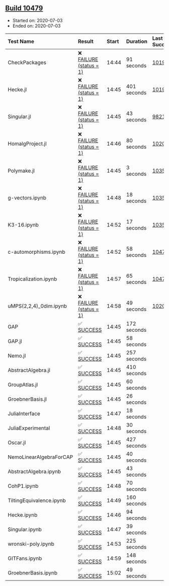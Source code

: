 ## [Build 10479](https://oscarci.mathematik.uni-kl.de/job/oscar/10479/)

* Started on: 2020-07-03
* Ended on: 2020-07-03

| Test Name    | Result | Start | Duration | Last Success | First Failure |
|:-------------|:-------|:------|:---------|:-------------|:--------------|
| CheckPackages | ❌ [FAILURE (status = 1)](https://oscarci.mathematik.uni-kl.de/job/oscar/10479/artifact/logs/build-10479/CheckPackages.log) | 14:44 | 91 seconds | [10197](https://oscarci.mathematik.uni-kl.de/job/oscar/10197/) | [10198](https://oscarci.mathematik.uni-kl.de/job/oscar/10198/) |
| Hecke.jl | ❌ [FAILURE (status = 1)](https://oscarci.mathematik.uni-kl.de/job/oscar/10479/artifact/logs/build-10479/Hecke.jl.log) | 14:45 | 401 seconds | [10197](https://oscarci.mathematik.uni-kl.de/job/oscar/10197/) | [10198](https://oscarci.mathematik.uni-kl.de/job/oscar/10198/) |
| Singular.jl | ❌ [FAILURE (status = 1)](https://oscarci.mathematik.uni-kl.de/job/oscar/10479/artifact/logs/build-10479/Singular.jl.log) | 14:45 | 43 seconds | [9821](https://oscarci.mathematik.uni-kl.de/job/oscar/9821/) | [9822](https://oscarci.mathematik.uni-kl.de/job/oscar/9822/) |
| HomalgProject.jl | ❌ [FAILURE (status = 1)](https://oscarci.mathematik.uni-kl.de/job/oscar/10479/artifact/logs/build-10479/HomalgProject.jl.log) | 14:46 | 80 seconds | [10209](https://oscarci.mathematik.uni-kl.de/job/oscar/10209/) | [10210](https://oscarci.mathematik.uni-kl.de/job/oscar/10210/) |
| Polymake.jl | ❌ [FAILURE (status = 1)](https://oscarci.mathematik.uni-kl.de/job/oscar/10479/artifact/logs/build-10479/Polymake.jl.log) | 14:45 | 3 seconds | [10356](https://oscarci.mathematik.uni-kl.de/job/oscar/10356/) | [10357](https://oscarci.mathematik.uni-kl.de/job/oscar/10357/) |
| g-vectors.ipynb | ❌ [FAILURE (status = 1)](https://oscarci.mathematik.uni-kl.de/job/oscar/10479/artifact/logs/build-10479/g-vectors.ipynb.log) | 14:48 | 18 seconds | [10356](https://oscarci.mathematik.uni-kl.de/job/oscar/10356/) | [10357](https://oscarci.mathematik.uni-kl.de/job/oscar/10357/) |
| K3-16.ipynb | ❌ [FAILURE (status = 1)](https://oscarci.mathematik.uni-kl.de/job/oscar/10479/artifact/logs/build-10479/K3-16.ipynb.log) | 14:52 | 17 seconds | [10356](https://oscarci.mathematik.uni-kl.de/job/oscar/10356/) | [10357](https://oscarci.mathematik.uni-kl.de/job/oscar/10357/) |
| c-automorphisms.ipynb | ❌ [FAILURE (status = 1)](https://oscarci.mathematik.uni-kl.de/job/oscar/10479/artifact/logs/build-10479/c-automorphisms.ipynb.log) | 14:52 | 58 seconds | [10475](https://oscarci.mathematik.uni-kl.de/job/oscar/10475/) | [10476](https://oscarci.mathematik.uni-kl.de/job/oscar/10476/) |
| Tropicalization.ipynb | ❌ [FAILURE (status = 1)](https://oscarci.mathematik.uni-kl.de/job/oscar/10479/artifact/logs/build-10479/Tropicalization.ipynb.log) | 14:57 | 65 seconds | [10478](https://oscarci.mathematik.uni-kl.de/job/oscar/10478/) | [10479](https://oscarci.mathematik.uni-kl.de/job/oscar/10479/) |
| uMPS(2,2,4)_0dim.ipynb | ❌ [FAILURE (status = 1)](https://oscarci.mathematik.uni-kl.de/job/oscar/10479/artifact/logs/build-10479/uMPS-2-2-4-_0dim.ipynb.log) | 14:58 | 49 seconds | [10209](https://oscarci.mathematik.uni-kl.de/job/oscar/10209/) | [10210](https://oscarci.mathematik.uni-kl.de/job/oscar/10210/) |
| GAP | ✅ [SUCCESS](https://oscarci.mathematik.uni-kl.de/job/oscar/10479/artifact/logs/build-10479/GAP.log) | 14:45 | 172 seconds |  |  |
| GAP.jl | ✅ [SUCCESS](https://oscarci.mathematik.uni-kl.de/job/oscar/10479/artifact/logs/build-10479/GAP.jl.log) | 14:45 | 58 seconds |  |  |
| Nemo.jl | ✅ [SUCCESS](https://oscarci.mathematik.uni-kl.de/job/oscar/10479/artifact/logs/build-10479/Nemo.jl.log) | 14:45 | 257 seconds |  |  |
| AbstractAlgebra.jl | ✅ [SUCCESS](https://oscarci.mathematik.uni-kl.de/job/oscar/10479/artifact/logs/build-10479/AbstractAlgebra.jl.log) | 14:45 | 410 seconds |  |  |
| GroupAtlas.jl | ✅ [SUCCESS](https://oscarci.mathematik.uni-kl.de/job/oscar/10479/artifact/logs/build-10479/GroupAtlas.jl.log) | 14:45 | 60 seconds |  |  |
| GroebnerBasis.jl | ✅ [SUCCESS](https://oscarci.mathematik.uni-kl.de/job/oscar/10479/artifact/logs/build-10479/GroebnerBasis.jl.log) | 14:45 | 26 seconds |  |  |
| JuliaInterface | ✅ [SUCCESS](https://oscarci.mathematik.uni-kl.de/job/oscar/10479/artifact/logs/build-10479/JuliaInterface.log) | 14:47 | 18 seconds |  |  |
| JuliaExperimental | ✅ [SUCCESS](https://oscarci.mathematik.uni-kl.de/job/oscar/10479/artifact/logs/build-10479/JuliaExperimental.log) | 14:48 | 30 seconds |  |  |
| Oscar.jl | ✅ [SUCCESS](https://oscarci.mathematik.uni-kl.de/job/oscar/10479/artifact/logs/build-10479/Oscar.jl.log) | 14:45 | 427 seconds |  |  |
| NemoLinearAlgebraForCAP | ✅ [SUCCESS](https://oscarci.mathematik.uni-kl.de/job/oscar/10479/artifact/logs/build-10479/NemoLinearAlgebraForCAP.log) | 14:45 | 40 seconds |  |  |
| AbstractAlgebra.ipynb | ✅ [SUCCESS](https://oscarci.mathematik.uni-kl.de/job/oscar/10479/artifact/logs/build-10479/AbstractAlgebra.ipynb.log) | 14:45 | 43 seconds |  |  |
| CohP1.ipynb | ✅ [SUCCESS](https://oscarci.mathematik.uni-kl.de/job/oscar/10479/artifact/logs/build-10479/CohP1.ipynb.log) | 14:48 | 70 seconds |  |  |
| TiltingEquivalence.ipynb | ✅ [SUCCESS](https://oscarci.mathematik.uni-kl.de/job/oscar/10479/artifact/logs/build-10479/TiltingEquivalence.ipynb.log) | 14:49 | 160 seconds |  |  |
| Hecke.ipynb | ✅ [SUCCESS](https://oscarci.mathematik.uni-kl.de/job/oscar/10479/artifact/logs/build-10479/Hecke.ipynb.log) | 14:46 | 94 seconds |  |  |
| Singular.ipynb | ✅ [SUCCESS](https://oscarci.mathematik.uni-kl.de/job/oscar/10479/artifact/logs/build-10479/Singular.ipynb.log) | 14:47 | 39 seconds |  |  |
| wronski-poly.ipynb | ✅ [SUCCESS](https://oscarci.mathematik.uni-kl.de/job/oscar/10479/artifact/logs/build-10479/wronski-poly.ipynb.log) | 14:53 | 225 seconds |  |  |
| GITFans.ipynb | ✅ [SUCCESS](https://oscarci.mathematik.uni-kl.de/job/oscar/10479/artifact/logs/build-10479/GITFans.ipynb.log) | 14:59 | 148 seconds |  |  |
| GroebnerBasis.ipynb | ✅ [SUCCESS](https://oscarci.mathematik.uni-kl.de/job/oscar/10479/artifact/logs/build-10479/GroebnerBasis.ipynb.log) | 15:02 | 49 seconds |  |  |

